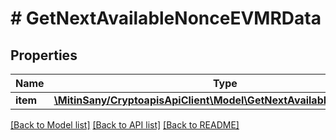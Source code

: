 # # GetNextAvailableNonceEVMRData

## Properties

Name | Type | Description | Notes
------------ | ------------- | ------------- | -------------
**item** | [**\MitinSany/CryptoapisApiClient\Model\GetNextAvailableNonceEVMRI**](GetNextAvailableNonceEVMRI.md) |  |

[[Back to Model list]](../../README.md#models) [[Back to API list]](../../README.md#endpoints) [[Back to README]](../../README.md)
